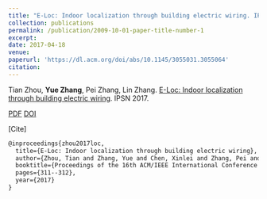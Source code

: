 ```yaml
---
title: "E-Loc: Indoor localization through building electric wiring. IPSN 2017."
collection: publications
permalink: /publication/2009-10-01-paper-title-number-1
excerpt: 
date: 2017-04-18
venue: 
paperurl: 'https://dl.acm.org/doi/abs/10.1145/3055031.3055064'
citation: 
---
```

Tian Zhou, **Yue Zhang**, Pei Zhang, Lin Zhang. [E-Loc: Indoor localization through building electric wiring](https://dl.acm.org/doi/abs/10.1145/3055031.3055064). IPSN 2017.

[PDF](http://yzthu.github.io/files/2017_ipsn_poster.pdf) [DOI](diolink)

[Cite]
```markdown
@inproceedings{zhou2017loc,
  title={E-Loc: Indoor localization through building electric wiring},
  author={Zhou, Tian and Zhang, Yue and Chen, Xinlei and Zhang, Pei and Zhang, Lin},
  booktitle={Proceedings of the 16th ACM/IEEE International Conference on Information Processing in Sensor Networks},
  pages={311--312},
  year={2017}
}
```